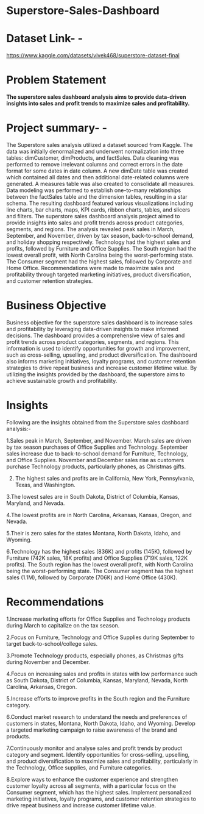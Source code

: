 # Superstore-Sales-Dashboard

# **Dataset Link- -**
https://www.kaggle.com/datasets/vivek468/superstore-dataset-final

# **Problem Statement**

**The superstore sales dashboard analysis aims to provide data-driven insights into sales and profit trends to maximize sales and profitability.**

# **Project summary- -**

The Superstore sales analysis utilized a dataset sourced from Kaggle. The data was initially denormalized and underwent normalization into three tables: dimCustomer, dimProducts, and factSales. Data cleaning was performed to remove irrelevant columns and correct errors in the date format for some dates in date column. A new dimDate table was created which contained all dates and then additional date-related columns were generated. A measures table was also created to consolidate all measures. Data modeling was performed to establish one-to-many relationships between the factSales table and the dimension tables, resulting in a star schema. The resulting dashboard featured various visualizations including line charts, bar charts, maps, KPI cards, ribbon charts, tables, and slicers and filters. The superstore sales dashboard analysis project aimed to provide insights into sales and profit trends across product categories, segments, and regions. The analysis revealed peak sales in March, September, and November, driven by tax season, back-to-school demand, and holiday shopping respectively. Technology had the highest sales and profits, followed by Furniture and Office Supplies. The South region had the lowest overall profit, with North Carolina being the worst-performing state. The Consumer segment had the highest sales, followed by Corporate and Home Office. Recommendations were made to maximize sales and profitability through targeted marketing initiatives, product diversification, and customer retention strategies.

# **Business Objective**

Business objective for the superstore sales dashboard is to increase sales and profitability by leveraging data-driven insights to make informed decisions. The dashboard provides a comprehensive view of sales and profit trends across product categories, segments, and regions. This information is used to identify opportunities for growth and improvement, such as cross-selling, upselling, and product diversification. The dashboard also informs marketing initiatives, loyalty programs, and customer retention strategies to drive repeat business and increase customer lifetime value. By utilizing the insights provided by the dashboard, the superstore aims to achieve sustainable growth and profitability.

# **Insights**

Following are the insights obtained from the Superstore sales dashboard analysis:-

1.Sales peak in March, September, and November. March sales are driven by tax season purchases of Office Supplies and Technology. September sales increase due to back-to-school demand for Furniture, Technology, and Office Supplies. November and December sales rise as customers purchase Technology products, particularly phones, as Christmas gifts.

2. The highest sales and profits are in California, New York, Pennsylvania, Texas, and Washington. 

3.The lowest sales are in South Dakota, District of Columbia, Kansas, Maryland, and Nevada. 

4.The lowest profits are in North Carolina, Arkansas, Kansas, Oregon, and Nevada.

5.Their is zero sales for the states Montana, North Dakota, Idaho, and Wyoming.

6.Technology has the highest sales (836K) and profits (145K), followed by Furniture (742K sales, 18K profits) and Office Supplies (719K sales, 122K profits). The South region has the lowest overall profit, with North Carolina being the worst-performing state. The Consumer segment has the highest sales (1.1M), followed by Corporate (706K) and Home Office (430K).

# **Recommendations**

1.Increase marketing efforts for Office Supplies and Technology products during March to capitalize on the tax season.

2.Focus on Furniture, Technology and Office Supplies during September to target back-to-school/college sales.

3.Promote Technology products, especially phones, as Christmas gifts during November and December.

4.Focus on increasing sales and profits in states with low performance such as South Dakota, District of Columbia, Kansas, Maryland, Nevada, North Carolina, Arkansas, Oregon.

5.Increase efforts to improve profits in the South region and the Furniture category.

6.Conduct market research to understand the needs and preferences of customers in states, Montana, North Dakota, Idaho, and Wyoming. Develop a targeted marketing campaign to raise awareness of the brand and products.

7.Continuously monitor and analyse sales and profit trends by product category and segment. Identify opportunities for cross-selling, upselling, and product diversification to maximize sales and profitability, particularly in the Technology, Office supplies, and Furniture categories.

8.Explore ways to enhance the customer experience and strengthen customer loyalty across all segments, with a particular focus on the Consumer segment, which has the highest sales. Implement personalized marketing initiatives, loyalty programs, and customer retention strategies to drive repeat business and increase customer lifetime value.
